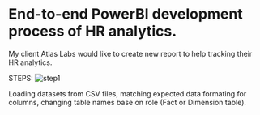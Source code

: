 # End-to-end PowerBI development process of HR analytics.
My client Atlas Labs would like to create new report to help tracking their HR analytics.

STEPS:
![step1](https://github.com/dannytheanalyst911/End-to-end-PowerBI-development-process-of-HR-analytics./assets/107795987/024047eb-6192-43ac-b9a7-a9f9e6290c36)

Loading datasets from CSV files, matching expected data formating for columns, changing table names base on role (Fact or Dimension table).
